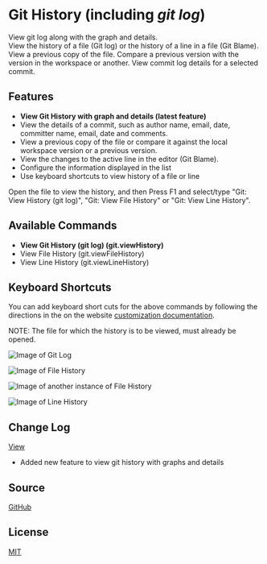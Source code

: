# Git History (including _git log_)

View git log along with the graph and details.   
View the history of a file (Git log) or the history of a line in a file (Git Blame).
View a previous copy of the file.
Compare a previous version with the version in the workspace or another.
View commit log details for a selected commit.

## Features
* **View Git History with graph and details (latest feature)**
* View the details of a commit, such as author name, email, date, committer name, email, date and comments.
* View a previous copy of the file or compare it against the local workspace version or a previous version.
* View the changes to the active line in the editor (Git Blame).
* Configure the information displayed in the list
* Use keyboard shortcuts to view history of a file or line

Open the file to view the history, and then 
Press F1 and select/type "Git: View History (git log)", "Git: View File History" or "Git: View Line History".

## Available Commands
* **View Git History (git log) (git.viewHistory)**
* View File History (git.viewFileHistory)
* View Line History (git.viewLineHistory)

## Keyboard Shortcuts
You can add keyboard short cuts for the above commands by following the directions in the on the website [customization documentation](https://code.visualstudio.com/docs/customization/keybindings).

NOTE: The file for which the history is to be viewed, must already be opened.
 
![Image of Git Log](https://raw.githubusercontent.com/DonJayamanne/gitHistoryVSCode/master/images/gitLog.gif)

![Image of File History](https://raw.githubusercontent.com/DonJayamanne/gitHistoryVSCode/master/images/fileHistoryCommand.gif)

![Image of another instance of File History](https://raw.githubusercontent.com/DonJayamanne/gitHistoryVSCode/master/images/fileHistoryCommandMore.gif)

![Image of Line History](https://raw.githubusercontent.com/DonJayamanne/gitHistoryVSCode/master/images/lineHistoryCommand.gif)

## Change Log 
[View](https://github.com/DonJayamanne/gitHistoryVSCode/blob/master/CHANGELOG.md)
* Added new feature to view git history with graphs and details

## Source

[GitHub](https://github.com/DonJayamanne/gitHistoryVSCode)
                
## License

[MIT](https://raw.githubusercontent.com/DonJayamanne/bowerVSCode/master/LICENSE)
